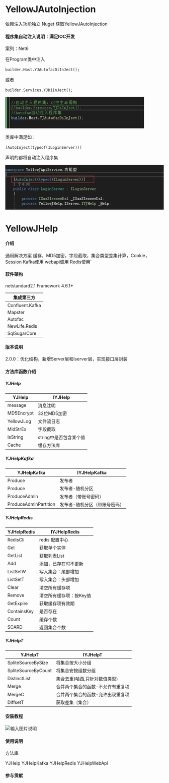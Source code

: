 # YellowJAutoInjection 

依赖注入功能独立
Nuget 获取YellowJAutoInjection 

#### 程序集自动注入说明：满足IOC开发

案列：Net6

在Program类中注入

`builder.Host.YJAutofacDiInJect();`

或者

`builder.Services.YJDiInJect();`

![输入图片说明](1.png)



类库中满足如：

`[AutoInject(typeof(ILoginServer))]`

声明的都将自动注入程序集

![输入图片说明](2.png)


# YellowJHelp

#### 介绍

[Gitee]: v2.2.0	"https://gitee.com/xiaoyi1314/yellow-jhelp"

通用解决方案
缓存，MD5加密，字段截取，集合类型差集计算，Cookie，Session
Kafka使用
webapi调用
Redis使用`

#### 软件架构
netstandard2.1
Framework 4.6.1+

| 集成第三方      |
| --------------- |
| Confluent.Kafka |
| Mapster         |
| Autofac         |
| NewLife.Redis   |
| SqlSugarCore    |



#### 版本说明
2.0.0：优化结构，新增Server层和Iserver层，实现接口层封装

#### 方法库函数介绍
##### YJHelp
|  YJHelp |  IYJHelp  |
|---|---|
| message      |  消息注明 |
| MD5Encrypt   |  32位MD5加密 |
| YellowJLog   |  文件流日志 |
| MidStrEx     |  字段截取 |
| IsString     |  string中是否包含某个值 |
| Cache        | 缓存方法库  |

##### YJHelpKafka
|  YJHelpKafka |  IYJHelpKafka  |
|---|---|
| Produce                  | 发布者  |
| Produce                  | 发布者-随机分区  |
| ProduceAdmin             | 发布者（带账号密码）  |
| ProduceAdminPartition    | 发布者-随机分区（带账号密码）  |


##### YJHelpRedis
|  YJHelpRedis | IYJHelpRedis   |
|---|---|
| RedisCli           | redis 配置中心  |
| Get                | 获取单个实体|
| GetList            | 获取列表List  |
| Add                | 添加，已存在时不更新  |
| ListSetW           | 写入集合：尾部增加  |
| ListSetT           | 写入集合：头部增加  |
| Clear              | 清空所有缓存项  |
| Remove             | 清空所有缓存项：按Key值  |
| GetExpire          | 获取缓存项有效期  |
| ContainsKey        | 是否存在|
| Count              | 缓存个数  |
| SCARD              | 返回集合个数  |

##### YJHelpT
| YJHelpT  | IYJHelpT    |
|---|---|
| SpliteSourceBySize    | 将集合按大小分组  |
| SpliteSourceByCount   |将集合安按组数分组|
| DistinctList          | 集合去重(哈西,只针对数值类型)  |
| Merge                 | 合并两个集合的函数-不允许有重复项  |
| MergeC                | 合并两个集合的函数-允许出现重复项  |
| DiffsetT              | 获取差集（集合）  |





#### 安装教程
![输入图片说明](https://images.gitee.com/uploads/images/2021/1122/134200_7e13f9f5_1731777.png "_Z5NP71B0T52]1@8PY4(}7J.png")


#### 使用说明
方法库

YJHelp
YJHelpKafka
YJHelpRedis
YJHelpWebApi


#### 参与贡献
